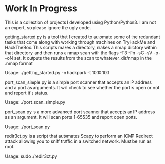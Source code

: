 # Work In Progress

This is a collection of projects I developed using Python/Python3. I am not an expert, so please ignore the ugly code.


getting_started.py is a tool that I created to automate some of the redundant tasks that come along with working through machines on TryHackMe and HackTheBox.
This scripts makes a directory, makes a nmap dirctory within that directory, and then runs a nmap scan with the flags -T3 -Pn -sC -sV -p- -oN set. It outputs the results from the scan to whatever_dir/nmap in the .nmap format. 

Usage: ./getting_started.py -n hackpark -t 10.10.10.1

port_scan_simple.py is a simple port scanner that accepts an IP address and a port as arguments. It will check to see whether the port is open or not and report it's status.

Usage: ./port_scan_simple.py

port_scan.py is a more advanced port scanner that accepts an IP address as an argument. It will scan ports 1-65535 and report open ports.

Usage: ./port_scan.py

redir3ct.py is a script that automates Scapy to perform an ICMP Redirect attack allowing you to sniff traffic in a switched network. Must be run as root.

Usage: sudo ./redir3ct.py

